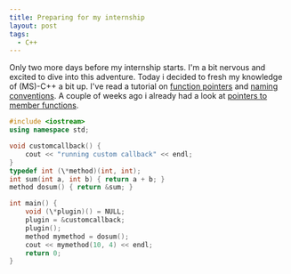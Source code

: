 ```yaml
---
title: Preparing for my internship
layout: post
tags:
  - C++
---
```

Only two more days before my internship starts. I'm a bit nervous and excited to dive into this adventure. Today i decided to fresh my knowledge of (MS)-C++ a bit up. I've read a tutorial on [function pointers](http://www.newty.de/fpt/index.html) and [naming conventions](http://msdn.microsoft.com/library/default.asp?url=/library/en-us/vccore98/html/_core_argument_passing_and_naming_conventions.asp). A couple of weeks ago i already had a look at [pointers to member functions](http://linuxquality.sunsite.dk/articles/memberpointers/).

```cpp
#include <iostream>
using namespace std;

void customcallback() {
	cout << "running custom callback" << endl; 
} 
typedef int (\*method)(int, int); 
int sum(int a, int b) { return a + b; } 
method dosum() { return &sum; } 

int main() { 
	void (\*plugin)() = NULL; 
	plugin = &customcallback; 
	plugin(); 
	method mymethod = dosum(); 
	cout << mymethod(10, 4) << endl; 
	return 0; 
} 
```

